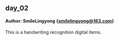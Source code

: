 ## day_02

#### Author: SmileLingyong {smilelingyong@163.com}

This is a handwriting recognition digital items.